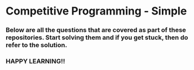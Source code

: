 # Competitive Programming - Simple

### Below are all the questions that are covered as part of these repositories. Start solving them and if you get stuck, then do refer to the solution.

### HAPPY LEARNING!!
